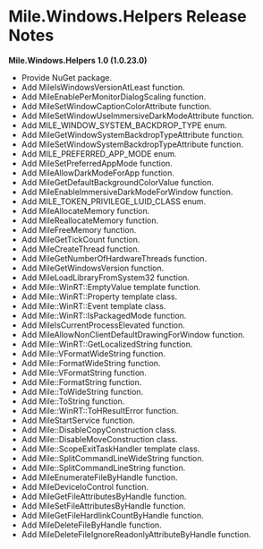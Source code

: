 ﻿# Mile.Windows.Helpers Release Notes

**Mile.Windows.Helpers 1.0 (1.0.23.0)**

- Provide NuGet package.
- Add MileIsWindowsVersionAtLeast function.
- Add MileEnablePerMonitorDialogScaling function.
- Add MileSetWindowCaptionColorAttribute function.
- Add MileSetWindowUseImmersiveDarkModeAttribute function.
- Add MILE_WINDOW_SYSTEM_BACKDROP_TYPE enum.
- Add MileGetWindowSystemBackdropTypeAttribute function.
- Add MileSetWindowSystemBackdropTypeAttribute function.
- Add MILE_PREFERRED_APP_MODE enum.
- Add MileSetPreferredAppMode function.
- Add MileAllowDarkModeForApp function.
- Add MileGetDefaultBackgroundColorValue function.
- Add MileEnableImmersiveDarkModeForWindow function.
- Add MILE_TOKEN_PRIVILEGE_LUID_CLASS enum.
- Add MileAllocateMemory function.
- Add MileReallocateMemory function.
- Add MileFreeMemory function.
- Add MileGetTickCount function.
- Add MileCreateThread function.
- Add MileGetNumberOfHardwareThreads function.
- Add MileGetWindowsVersion function.
- Add MileLoadLibraryFromSystem32 function.
- Add Mile::WinRT::EmptyValue template function.
- Add Mile::WinRT::Property template class.
- Add Mile::WinRT::Event template class.
- Add Mile::WinRT::IsPackagedMode function.
- Add MileIsCurrentProcessElevated function.
- Add MileAllowNonClientDefaultDrawingForWindow function.
- Add Mile::WinRT::GetLocalizedString function.
- Add Mile::VFormatWideString function.
- Add Mile::FormatWideString function.
- Add Mile::VFormatString function.
- Add Mile::FormatString function.
- Add Mile::ToWideString function.
- Add Mile::ToString function.
- Add Mile::WinRT::ToHResultError function.
- Add MileStartService function.
- Add Mile::DisableCopyConstruction class.
- Add Mile::DisableMoveConstruction class.
- Add Mile::ScopeExitTaskHandler template class.
- Add Mile::SplitCommandLineWideString function.
- Add Mile::SplitCommandLineString function.
- Add MileEnumerateFileByHandle function.
- Add MileDeviceIoControl function.
- Add MileGetFileAttributesByHandle function.
- Add MileSetFileAttributesByHandle function.
- Add MileGetFileHardlinkCountByHandle function.
- Add MileDeleteFileByHandle function.
- Add MileDeleteFileIgnoreReadonlyAttributeByHandle function.
